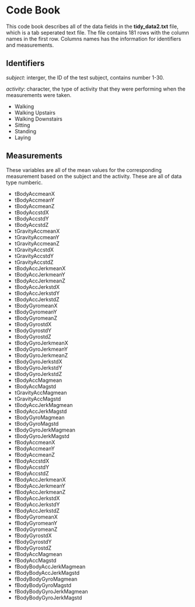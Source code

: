 Code Book
=========

This code book describes all of the data fields in the
**tidy\_data2.txt** file, which is a tab seperated text file. The file
contains 181 rows with the column names in the first row. Columns names
has the information for identifiers and measurements.

Identifiers
-----------

*subject*: interger, the ID of the test subject, contains number 1-30.

*activity*: character, the type of activity that they were performing
when the measurements were taken.

-   Walking
-   Walking Upstairs
-   Walking Downstairs
-   Sitting
-   Standing
-   Laying

Measurements
------------

These variables are all of the mean values for the corresponding
measurement based on the subject and the activity. These are all of data
type numberic.

-   tBodyAccmeanX
-   tBodyAccmeanY
-   tBodyAccmeanZ
-   tBodyAccstdX
-   tBodyAccstdY
-   tBodyAccstdZ
-   tGravityAccmeanX
-   tGravityAccmeanY
-   tGravityAccmeanZ
-   tGravityAccstdX
-   tGravityAccstdY
-   tGravityAccstdZ
-   tBodyAccJerkmeanX
-   tBodyAccJerkmeanY
-   tBodyAccJerkmeanZ
-   tBodyAccJerkstdX
-   tBodyAccJerkstdY
-   tBodyAccJerkstdZ
-   tBodyGyromeanX
-   tBodyGyromeanY
-   tBodyGyromeanZ
-   tBodyGyrostdX
-   tBodyGyrostdY
-   tBodyGyrostdZ
-   tBodyGyroJerkmeanX
-   tBodyGyroJerkmeanY
-   tBodyGyroJerkmeanZ
-   tBodyGyroJerkstdX
-   tBodyGyroJerkstdY
-   tBodyGyroJerkstdZ
-   tBodyAccMagmean
-   tBodyAccMagstd
-   tGravityAccMagmean
-   tGravityAccMagstd
-   tBodyAccJerkMagmean
-   tBodyAccJerkMagstd
-   tBodyGyroMagmean
-   tBodyGyroMagstd
-   tBodyGyroJerkMagmean
-   tBodyGyroJerkMagstd
-   fBodyAccmeanX
-   fBodyAccmeanY
-   fBodyAccmeanZ
-   fBodyAccstdX
-   fBodyAccstdY
-   fBodyAccstdZ
-   fBodyAccJerkmeanX
-   fBodyAccJerkmeanY
-   fBodyAccJerkmeanZ
-   fBodyAccJerkstdX
-   fBodyAccJerkstdY
-   fBodyAccJerkstdZ
-   fBodyGyromeanX
-   fBodyGyromeanY
-   fBodyGyromeanZ
-   fBodyGyrostdX
-   fBodyGyrostdY
-   fBodyGyrostdZ
-   fBodyAccMagmean
-   fBodyAccMagstd
-   fBodyBodyAccJerkMagmean
-   fBodyBodyAccJerkMagstd
-   fBodyBodyGyroMagmean
-   fBodyBodyGyroMagstd
-   fBodyBodyGyroJerkMagmean
-   fBodyBodyGyroJerkMagstd
